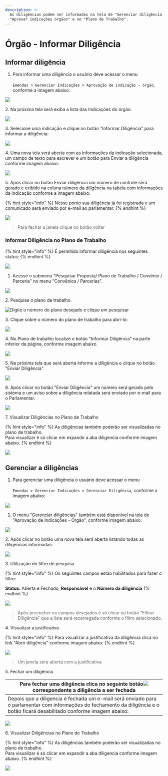 ```yaml
---
description: >-
  As diligências podem ser informadas na tela de "Gerenciar diligência órgão",
  "Aprovar indicações órgãos" e no "Plano de Trabalho".
---
```


# Órgão - Informar Diligência

## Informar diligência

1. Para informar uma diligência o usuário deve acessar o menu\
   \
   `Emendas > Gerenciar Indicações > Aprovação de indicação - órgão`, conforme a imagem abaixo:

![](<../../../.gitbook/assets/image (367).png>)

2\. Na próxima tela será exiba a lista das Indicações do órgão:

![](<../../../.gitbook/assets/image (576).png>)

3\. Selecione uma indicação e clique no botão "Informar Diligência"  para informar a diligência:

![](<../../../.gitbook/assets/image (729).png>)

4\. Uma nova tela será aberta com as informações da indicação selecionada, um campo de texto para escrever e um botão para Enviar a diligência  conforme imagem abaixo:

![](<../../../.gitbook/assets/image (757).png>)

5\. Após clicar no botão Enviar diligência um número de controle será gerado e exibido na coluna número da diligência na tabela com informações da indicação  conforme a imagem abaixo:

{% hint style="info" %}
Nesse ponto sua diligência já foi registrada e um comunicado será enviado por e-mail ao parlamentar.&#x20;
{% endhint %}

![](<../../../.gitbook/assets/image (595).png>)

> Para fechar a janela clique no botão voltar&#x20;

### Informar Diligência no Plano de Trabalho

{% hint style="info" %}
É permitido informar diligência nos seguintes status:
{% endhint %}

![](<../../../.gitbook/assets/image (341).png>)

1. Acesse o submenu "Pesquisar Proposta/ Plano de Trabalho / Convênio / Parceria" no menu "Convênios / Parcerias".

![](<../../../.gitbook/assets/image (308).png>)

2\. Pesquise o plano de trabalho.

![Digite o número do plano desejado e clique em pesquisar  ](<../../../.gitbook/assets/image (414).png>)

3\.  Clique sobre o número do plano de trabalho para abri-lo:

![](<../../../.gitbook/assets/image (379).png>)

4\. No Plano de trabalho localize o botão "Informar Diligência" na parte inferior da página, conforme imagem abaixo.

![](<../../../.gitbook/assets/image (342).png>)

5\.  Na próxima tela que será aberta informe a diligência e clique no botão "Enviar Diligência".

![](<../../../.gitbook/assets/image (653).png>)

6\.  Após clicar no botão "Enviar Diligência" um número será gerado pelo sistema e um aviso sobre a diligência relatada será enviado por e-mail para o Parlamentar.

![](<../../../.gitbook/assets/image (689).png>)

7\.  Visualizar Diligências no Plano de Trabalho

{% hint style="info" %}
As diligências também poderão ser visualizadas no plano de trabalho. \
Para visualizar é só clicar em expandir a aba diligencia conforme imagem abaixo.
{% endhint %}

![](<../../../.gitbook/assets/image (235).png>)

## Gerenciar a diligências

1. Para gerenciar uma diligência o usuário deve acessar o menu\
   \
   `Emendas > Gerenciar Indicações > Gerenciar Diligência`, conforme a imagem abaixo:

![](<../../../.gitbook/assets/image (265).png>)

1. O menu "Gerenciar diligências" também está disponível na tela de "Aprovação de Indicações - Órgão",  conforme imagem abaixo:

![](<../../../.gitbook/assets/image (330).png>)

2\.  Após clicar no botão uma nova tela será aberta listando todas as diligencias informadas:

![](<../../../.gitbook/assets/image (349).png>)

3\.  Utilização do filtro de pesquisa

{% hint style="info" %}
Os seguintes campos estão habilitados para fazer o filtro:

**Status:** Aberta e Fechado, **Responsável** e o **Número da diligência**
{% endhint %}



![](<../../../.gitbook/assets/image (419).png>)

> Após preencher os campos desejados é só clicar no botão "Filtrar Diligência" que a lista será recarregada conforme o filtro selecionado.

4\. Visualizar a justificativa

{% hint style="info" %}
Para visualizar a justificativa da diligência clica no link "Abrir diligência" conforme imagem abaixo:
{% endhint %}

![](<../../../.gitbook/assets/image (277).png>)

> Um janela sera aberta com a justificativa

5\.  Fechar um diligência

| Para fechar uma diligência clica no seguinte botão![](<../../../.gitbook/assets/image (231).png>)correspondente a diligência a ser fechada                                     |
| ------------------------------------------------------------------------------------------------------------------------------------------------------------------------------ |
| Depois que a diligencia é fechada um e-mail será enviado para o parlamentar com informações do fechamento da diligência  e o botão ficará desabilitado conforme imagem abaixo: |

![](<../../../.gitbook/assets/image (363).png>)

6\. Visualizar Diligências no Plano de Trabalho

{% hint style="info" %}
As diligências também poderão ser visualizadas no plano de trabalho. \
Para visualizar é só clicar em expandir a aba diligencia conforme imagem abaixo.
{% endhint %}

![](<../../../.gitbook/assets/image (235).png>)
